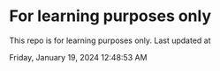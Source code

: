 # For learning purposes only
This repo is for learning purposes only.
Last updated at

Friday, January 19, 2024 12:48:53 AM


